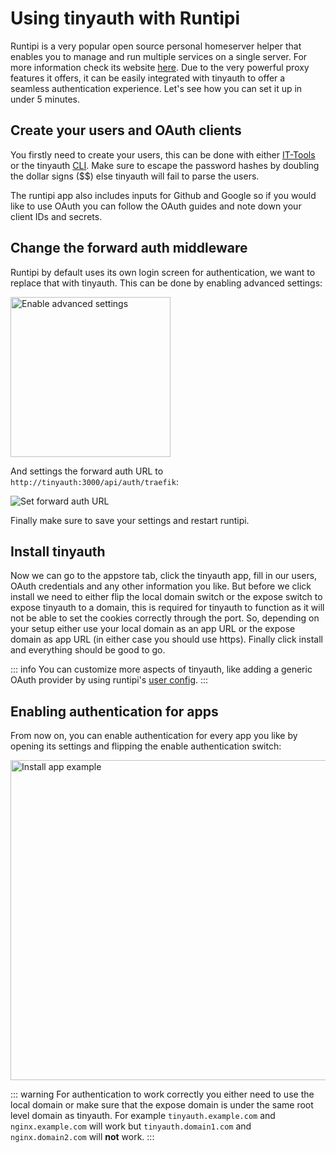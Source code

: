 # Using tinyauth with Runtipi

Runtipi is a very popular open source personal homeserver helper that enables you to manage and run multiple services on a single server. For more information check its website [here](https://runtipi.io). Due to the very powerful proxy features it offers, it can be easily integrated with tinyauth to offer a seamless authentication experience. Let's see how you can set it up in under 5 minutes.

## Create your users and OAuth clients

You firstly need to create your users, this can be done with either [IT-Tools](https://it-tools.tech/bcrypt) or the tinyauth [CLI](https://tinyauth.app/docs/reference/cli). Make sure to escape the password hashes by doubling the dollar signs ($$) else tinyauth will fail to parse the users.

The runtipi app also includes inputs for Github and Google so if you would like to use OAuth you can follow the OAuth guides and note down your client IDs and secrets.

## Change the forward auth middleware

Runtipi by default uses its own login screen for authentication, we want to replace that with tinyauth. This can be done by enabling advanced settings:

<img src="/screenshots/runtipi-enable-advanced-settings.png" alt="Enable advanced settings" width="256">

And settings the forward auth URL to `http://tinyauth:3000/api/auth/traefik`:

![Set forward auth URL](/screenshots/runtipi-forward-auth-url.png)

Finally make sure to save your settings and restart runtipi.

## Install tinyauth

Now we can go to the appstore tab, click the tinyauth app, fill in our users, OAuth credentials and any other information you like. But before we click install we need to either flip the local domain switch or the expose switch to expose tinyauth to a domain, this is required for tinyauth to function as it will not be able to set the cookies correctly through the port. So, depending on your setup either use your local domain as an app URL or the expose domain as app URL (in either case you should use https). Finally click install and everything should be good to go.

::: info
You can customize more aspects of tinyauth, like adding a generic OAuth provider by using runtipi's [user config](https://runtipi.io/docs/guides/customize-app-config).
:::

## Enabling authentication for apps

From now on, you can enable authentication for every app you like by opening its settings and flipping the enable authentication switch:

<img src="/screenshots/runtipi-install-app-example.png" alt="Install app example" width="512">

::: warning
For authentication to work correctly you either need to use the local domain or make sure that the expose domain is under the same root level domain as tinyauth. For example `tinyauth.example.com` and `nginx.example.com` will work but `tinyauth.domain1.com` and `nginx.domain2.com` will **not** work.
:::
